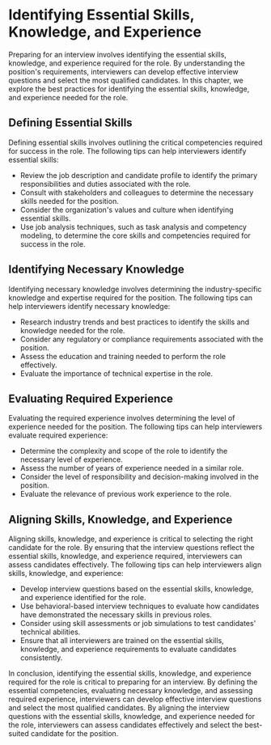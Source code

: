 Identifying Essential Skills, Knowledge, and Experience
===============================================================================================

Preparing for an interview involves identifying the essential skills, knowledge, and experience required for the role. By understanding the position's requirements, interviewers can develop effective interview questions and select the most qualified candidates. In this chapter, we explore the best practices for identifying the essential skills, knowledge, and experience needed for the role.

Defining Essential Skills
-------------------------

Defining essential skills involves outlining the critical competencies required for success in the role. The following tips can help interviewers identify essential skills:

* Review the job description and candidate profile to identify the primary responsibilities and duties associated with the role.
* Consult with stakeholders and colleagues to determine the necessary skills needed for the position.
* Consider the organization's values and culture when identifying essential skills.
* Use job analysis techniques, such as task analysis and competency modeling, to determine the core skills and competencies required for success in the role.

Identifying Necessary Knowledge
-------------------------------

Identifying necessary knowledge involves determining the industry-specific knowledge and expertise required for the position. The following tips can help interviewers identify necessary knowledge:

* Research industry trends and best practices to identify the skills and knowledge needed for the role.
* Consider any regulatory or compliance requirements associated with the position.
* Assess the education and training needed to perform the role effectively.
* Evaluate the importance of technical expertise in the role.

Evaluating Required Experience
------------------------------

Evaluating the required experience involves determining the level of experience needed for the position. The following tips can help interviewers evaluate required experience:

* Determine the complexity and scope of the role to identify the necessary level of experience.
* Assess the number of years of experience needed in a similar role.
* Consider the level of responsibility and decision-making involved in the position.
* Evaluate the relevance of previous work experience to the role.

Aligning Skills, Knowledge, and Experience
------------------------------------------

Aligning skills, knowledge, and experience is critical to selecting the right candidate for the role. By ensuring that the interview questions reflect the essential skills, knowledge, and experience required, interviewers can assess candidates effectively. The following tips can help interviewers align skills, knowledge, and experience:

* Develop interview questions based on the essential skills, knowledge, and experience identified for the role.
* Use behavioral-based interview techniques to evaluate how candidates have demonstrated the necessary skills in previous roles.
* Consider using skill assessments or job simulations to test candidates' technical abilities.
* Ensure that all interviewers are trained on the essential skills, knowledge, and experience requirements to evaluate candidates consistently.

In conclusion, identifying the essential skills, knowledge, and experience required for the role is critical to preparing for an interview. By defining the essential competencies, evaluating necessary knowledge, and assessing required experience, interviewers can develop effective interview questions and select the most qualified candidates. By aligning the interview questions with the essential skills, knowledge, and experience needed for the role, interviewers can assess candidates effectively and select the best-suited candidate for the position.
